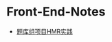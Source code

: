 # Front-End-Notes

- [题库组项目HMR实践](https://github.com/cfabregas/Front-End-Notes/blob/master/%E9%A2%98%E5%BA%93%E7%BB%84%E9%A1%B9%E7%9B%AEHMR%E5%AE%9E%E8%B7%B5.md)
